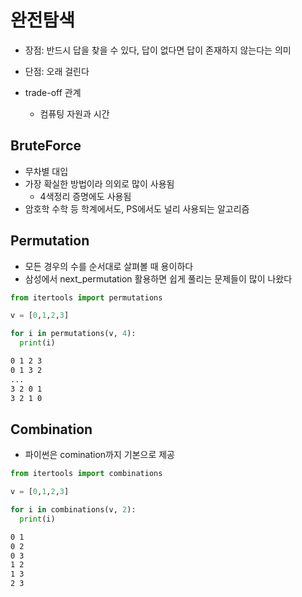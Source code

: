 # 완전탐색

- 장점: 반드시 답을 찾을 수 있다, 답이 없다면 답이 존재하지 않는다는 의미
- 단점: 오래 걸린다

- trade-off 관계
  - 컴퓨팅 자원과 시간

## BruteForce

- 무차별 대입
- 가장 확실한 방법이라 의외로 많이 사용됨
  - 4색정리 증명에도 사용됨
- 암호학 수학 등 학계에서도, PS에서도 널리 사용되는 알고리즘

## Permutation

- 모든 경우의 수를 순서대로 살펴볼 때 용이하다
- 삼성에서 next_permutation 활용하면 쉽게 풀리는 문제들이 많이 나왔다

```python
from itertools import permutations

v = [0,1,2,3]

for i in permutations(v, 4):
  print(i)
```

```bash
0 1 2 3
0 1 3 2
...
3 2 0 1
3 2 1 0
```

## Combination

- 파이썬은 comination까지 기본으로 제공

```python
from itertools import combinations

v = [0,1,2,3]

for i in combinations(v, 2):
  print(i)
```

```bash
0 1
0 2
0 3
1 2
1 3
2 3
```
